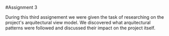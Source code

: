 #Assignment 3

During this third assignement we were given the task of researching on the project's arquitectural view model. We discovered
what arquitectural patterns were followed and discussed their impact on the project itself.
